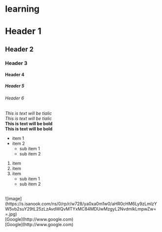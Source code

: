# learning
# Header 1
## Header 2
### Header 3
#### Header 4
##### Header 5
###### Header 6

*This is text will be tialic*
<br>_This is text will be tialic_
<br>**This is text will be bold**
<br>**This is text will be bold**

* item 1
* item 2 
  * sub item 1
  * sub item 2
  
1. item
2. item
3. item
   * sub item 1 
   * sub item 2

 <br>
![image](https://s.isanook.com/ns/0/rp/r/w728/ya0xa0m1w0/aHR0cHM6Ly9zLmlzYW5vb2suY29tL25zLzAvdWQvMTYxMC84MDUwMzgyL2NvdmlkLmpwZw==.jpg)
<br>[Google](http://www.google.com)
<br>[Google](http://www.google.com)
